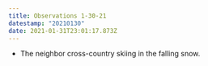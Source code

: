 ```yaml
---
title: Observations 1-30-21
datestamp: "20210130"
date: 2021-01-31T23:01:17.873Z
---
```

- The neighbor cross-country skiing in the falling snow.
